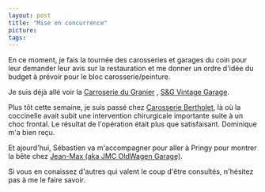 ```yaml
---
layout: post
title: "Mise en concurrence"
picture:
tags:
---
```


En ce moment, je fais la tournée des carosseries et garages du coin pour leur demander leur avis sur la restauration et me donner un ordre d'idée du budget à prévoir pour le bloc carosserie/peinture.

Je suis déjà allé voir la [Carroserie du Granier](https://www.facebook.com/profile.php?id=100007841236804) , [S&G Vintage Garage](https://www.facebook.com/SG-Vintage-Garage-759013184173190/timeline/).

Plus tôt cette semaine, je suis passé chez [Carosserie Bertholet](http://www.garageberthollet.com/), là où la coccinelle avait subit une intervention chirurgicale importante suite à un choc frontal. Le résultat de l'opération était plus que satisfaisant.
Dominique m'a bien reçu.

Et ajourd'hui, Sébastien va m'accompagner pour aller à Pringy pour montrer la bête chez [Jean-Max (aka JMC OldWagen Garage)](https://www.facebook.com/JMC-oldwagen-garage-461427533972551/timeline/).

Si vous en conaissez d'autres qui valent le coup d'être consultés, n'hésitez pas à me le faire savoir.
